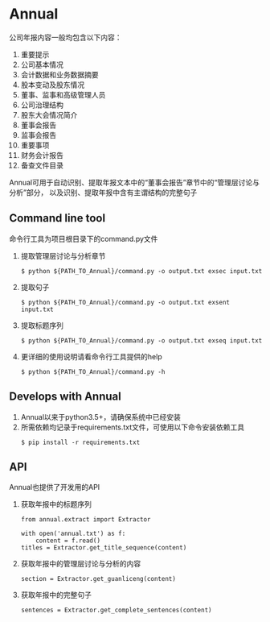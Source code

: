 # Annual

公司年报内容一般均包含以下内容：

1. 重要提示
2. 公司基本情况
3. 会计数据和业务数据摘要
4. 股本变动及股东情况
5. 董事、监事和高级管理人员
6. 公司治理结构
7. 股东大会情况简介
8. 董事会报告
9. 监事会报告
10. 重要事项
11. 财务会计报告
12. 备查文件目录

Annual可用于自动识别、提取年报文本中的“董事会报告”章节中的“管理层讨论与分析”部分，
以及识别、提取年报中含有主谓结构的完整句子

## Command line tool
命令行工具为项目根目录下的command.py文件

1. 提取管理层讨论与分析章节
    ```
    $ python ${PATH_TO_Annual}/command.py -o output.txt exsec input.txt
    ```
2. 提取句子
    ```
    $ python ${PATH_TO_Annual}/command.py -o output.txt exsent input.txt
    ```
3. 提取标题序列
    ```
    $ python ${PATH_TO_Annual}/command.py -o output.txt exseq input.txt
    ```
4. 更详细的使用说明请看命令行工具提供的help
    ```
    $ python ${PATH_TO_Annual}/command.py -h
    ```

## Develops with Annual
1. Annual以来于python3.5+，请确保系统中已经安装
2. 所需依赖均记录于requirements.txt文件，可使用以下命令安装依赖工具
    ```
    $ pip install -r requirements.txt
    ```

## API
Annual也提供了开发用的API

1. 获取年报中的标题序列
    ```
    from annual.extract import Extractor

    with open('annual.txt') as f:
        content = f.read()
    titles = Extractor.get_title_sequence(content)
    ```
2. 获取年报中的管理层讨论与分析的内容
    ```
    section = Extractor.get_guanliceng(content)
    ```
3. 获取年报中的完整句子
    ```
    sentences = Extractor.get_complete_sentences(content)
    ```
